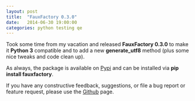 ```yaml
---
layout: post
title:  "FauxFactory 0.3.0"
date:   2014-06-30 19:00:00
categories: python testing qe
---
```


Took some time from my vacation and released **FauxFactory 0.3.0** to
make it **Python 3** compatible and to add a new **generate_utf8**
method (plus some nice tweaks and code clean up).

As always, the package is available on [Pypi][pypi] and can be installed via
**pip install fauxfactory**.

If you have any constructive feedback, suggestions, or file a bug
report or feature request, please use the [Github][fauxfactory] page.

[pypi]: https://pypi.python.org/pypi/fauxfactory/
[fauxfactory]: https://github.com/omaciel/fauxfactory
